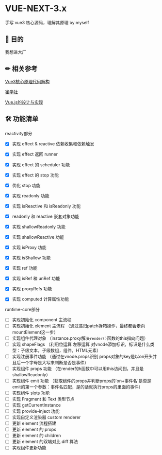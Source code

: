 # VUE-NEXT-3.x

手写 vue3 核心源码，理解其原理 by myself

## 🙌 目的

我想进大厂

## ✏ 相关参考
[Vue3核心原理代码解构](https://juejin.cn/column/7089244418703622175)

[崔学社](https://github.com/cuixiaorui/mini-vue)

[Vue.js的设计与实现](https://item.jd.com/13611922.html)

## 🛠 功能清单
reactivity部分

- [x] 实现 effect & reactive 依赖收集和依赖触发
- [x] 实现 effect 返回 runner
- [x] 实现 effect 的 scheduler 功能
- [x] 实现 effect 的 stop 功能
- [x] 优化 stop 功能
- [x] 实现 readonly 功能
- [x] 实现 isReactive 和 isReadonly 功能
- [x] readonly 和 reactive 嵌套对象功能
- [x] 实现 shallowReadonly 功能
- [x] 实现 shallowReactive 功能
- [x] 实现 isProxy 功能
- [x] 实现 isShallow 功能
- [x] 实现 ref 功能
- [x] 实现 isRef 和 unRef 功能
- [x] 实现 proxyRefs 功能
- [x] 实现 computed 计算属性功能


runtime-core部分

- [ ] 实现初始化 component 主流程
- [ ] 实现初始化 element 主流程  （通过递归patch拆箱操作，最终都会走向mountElement这一步）
- [ ] 实现组件代理对象  （instance.proxy解决`render()`函数的this指向问题）
- [ ] 实现 shapeFlags  （利用位运算 左移运算 对vnode添加标识，标识是什么类型：子级文本，子级数组，组件，HTML元素）
- [ ] 实现注册事件功能     （通过在vnode.props识别 props对象的key是以on开头并且后一个字母是大写来判断是否是事件）
- [ ] 实现组件 props 功能   （在render的h函数中可以用this访问到，并且是shallowReadonly）
- [ ] 实现组件 emit 功能   （获取组件的props并判断props的'on+事件名'是否是emit的第一个参数：事件名匹配，是的话就执行props的里面的事件）
- [ ] 实现组件 slots 功能
- [ ] 实现 Fragment 和 Text 类型节点  
- [ ] 实现 getCurrentInstance
- [ ] 实现 provide-inject 功能
- [ ] 实现自定义渲染器 custom renderer
- [ ] 更新 element 流程搭建
- [ ] 更新 element 的 props
- [ ] 更新 element 的 children
- [ ] 更新 element 的双端对比 diff 算法
- [ ] 实现组件更新功能
